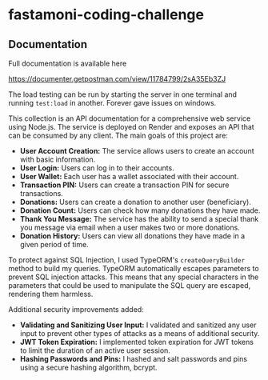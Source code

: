 # fastamoni-coding-challenge

## Documentation 

Full documentation is available here

https://documenter.getpostman.com/view/11784799/2sA35Eb3ZJ

The load testing can be run by starting the server in one terminal and running `test:load` in another. Forever gave issues on windows.

This collection is an API documentation for a comprehensive web service using Node.js. The service is deployed on Render and exposes an API that can be consumed by any client. The main goals of this project are:

- **User Account Creation:** The service allows users to create an account with basic information.
- **User Login:** Users can log in to their accounts.
- **User Wallet:** Each user has a wallet associated with their account.
- **Transaction PIN:** Users can create a transaction PIN for secure transactions.
- **Donations:** Users can create a donation to another user (beneficiary).
- **Donation Count:** Users can check how many donations they have made.
- **Thank You Message:** The service has the ability to send a special thank you message via email when a user makes two or more donations.
- **Donation History:** Users can view all donations they have made in a given period of time.

To protect against SQL Injection, I used TypeORM's `createQueryBuilder` method to build my queries. TypeORM automatically escapes parameters to prevent SQL injection attacks. This means that any special characters in the parameters that could be used to manipulate the SQL query are escaped, rendering them harmless.

Additional security improvements added:

- **Validating and Sanitizing User Input:** I validated and sanitized any user input to prevent other types of attacks as a means of additional security.
- **JWT Token Expiration:** I implemented token expiration for JWT tokens to limit the duration of an active user session.
- **Hashing Passwords and Pins:** I hashed and salt passwords and pins using a secure hashing algorithm, bcrypt.



